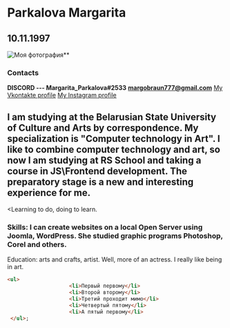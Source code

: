 # Parkalova Margarita
## 10.11.1997
![Моя фотография](https://wvw.db1223.com/gallery/sun9-69.userapi.com/impg/c858224/v858224875/14bbcc/0tcN5I38QdM.jpg?size=538x807&quality=96&sign=42e0cb927cef553455c397fbfc0f02bf&c_uniq_tag=W2DhqujjeI3plrmtVPKW8Lm5io24dPv_VX1ZG5JOHKE&type=album)**
### Contacts
**DISCORD --- Margarita_Parkalova#2533**
**margobraun777@gmail.com**
[My Vkontakte profile](https://vk.com/id176668841)
[My Instagram profile](https://www.instagram.com/rita_braun/?hl=ru)
## **I am studying at the Belarusian State University of Culture and Arts by correspondence. My specialization is "Computer technology in Art". I like to combine computer technology and art, so now I am studying at RS School and taking a course in JS\Frontend development. The preparatory stage is a new and interesting experience for me.**
<Learning to do, doing to learn. 
### Skills: I can create websites on a local Open Server using Joomla, WordPress. She studied graphic programs Photoshop, Corel and others.
Education: arts and crafts, artist. Well, more of an actress. I really like being in art.
```html
<ul>
                    <li>Первый первому</li>
                    <li>Второй второму</li>
                    <li>Третий проходит мимо</li>
                    <li>Четвертый пятому</li>
                    <li>А пятый первому</li>
 </ul>;
```
